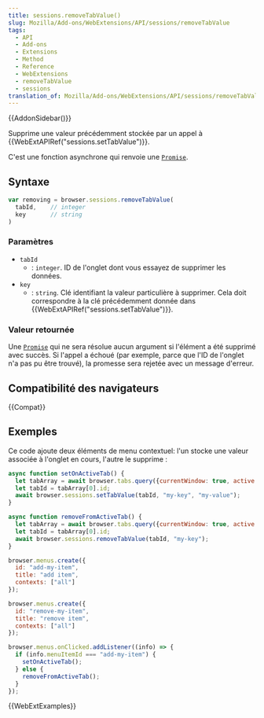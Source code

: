 ```yaml
---
title: sessions.removeTabValue()
slug: Mozilla/Add-ons/WebExtensions/API/sessions/removeTabValue
tags:
  - API
  - Add-ons
  - Extensions
  - Method
  - Reference
  - WebExtensions
  - removeTabValue
  - sessions
translation_of: Mozilla/Add-ons/WebExtensions/API/sessions/removeTabValue
---
```


{{AddonSidebar()}}

Supprime une valeur précédemment stockée par un appel à {{WebExtAPIRef("sessions.setTabValue")}}.

C'est une fonction asynchrone qui renvoie une [`Promise`](/fr/docs/Web/JavaScript/Reference/Objets_globaux/Promise).

## Syntaxe

```js
var removing = browser.sessions.removeTabValue(
  tabId,    // integer
  key       // string
)
```

### Paramètres

- `tabId`
  - : `integer`. ID de l'onglet dont vous essayez de supprimer les données.
- `key`
  - : `string`. Clé identifiant la valeur particulière à supprimer. Cela doit correspondre à la clé précédemment donnée dans {{WebExtAPIRef("sessions.setTabValue")}}.

### Valeur retournée

Une [`Promise`](/fr/docs/Web/JavaScript/Reference/Objets_globaux/Promise) qui ne sera résolue aucun argument si l'élément a été supprimé avec succès. Si l'appel a échoué (par exemple, parce que l'ID de l'onglet n'a pas pu être trouvé), la promesse sera rejetée avec un message d'erreur.

## Compatibilité des navigateurs

{{Compat}}

## Exemples

Ce code ajoute deux éléments de menu contextuel: l'un stocke une valeur associée à l'onglet en cours, l'autre le supprime :

```js
async function setOnActiveTab() {
  let tabArray = await browser.tabs.query({currentWindow: true, active: true});
  let tabId = tabArray[0].id;
  await browser.sessions.setTabValue(tabId, "my-key", "my-value");
}

async function removeFromActiveTab() {
  let tabArray = await browser.tabs.query({currentWindow: true, active: true});
  let tabId = tabArray[0].id;
  await browser.sessions.removeTabValue(tabId, "my-key");
}

browser.menus.create({
  id: "add-my-item",
  title: "add item",
  contexts: ["all"]
});

browser.menus.create({
  id: "remove-my-item",
  title: "remove item",
  contexts: ["all"]
});

browser.menus.onClicked.addListener((info) => {
  if (info.menuItemId === "add-my-item") {
    setOnActiveTab();
  } else {
    removeFromActiveTab();
  }
});
```

{{WebExtExamples}}
